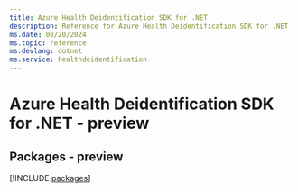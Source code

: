 ```yaml
---
title: Azure Health Deidentification SDK for .NET
description: Reference for Azure Health Deidentification SDK for .NET
ms.date: 08/20/2024
ms.topic: reference
ms.devlang: dotnet
ms.service: healthdeidentification
---
```

# Azure Health Deidentification SDK for .NET - preview
## Packages - preview
[!INCLUDE [packages](health-deidentification-index.md)]